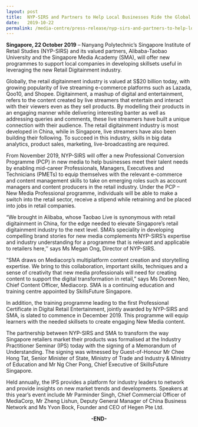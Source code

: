 ```yaml
---
layout: post
title:  NYP-SIRS and Partners to Help Local Businesses Ride the Global Digitainment Wave
date:   2019-10-22
permalink: /media-centre/press-release/nyp-sirs-and-partners-to-help-local-businesses-ride-the-global-digitainment-wave
---
```

<b>Singapore, 22 October 2019</b> – Nanyang Polytechnic’s Singapore Institute of Retail Studies (NYP-SIRS) and its valued partners, Alibaba-Taobao University and the Singapore Media Academy (SMA), will offer new programmes to support local companies in developing skillsets useful in leveraging the new Retail Digitainment industry. 

<p>Globally, the retail digitainment industry is valued at S$20 billion  today, with growing popularity of live streaming e-commerce platforms such as Lazada, Qoo10, and Shopee. Digitainment, a mashup of digital and entertainment, refers to the content created by live streamers that entertain and interact with their viewers even as they sell products. By modelling their products in an engaging manner while delivering interesting banter as well as addressing queries and comments, these live streamers have built a unique connection with their audience. The retail digitainment industry is most developed in China, while in Singapore, live streamers have also been building their following. To succeed in this industry, skills in big data analytics, product sales, marketing, live-broadcasting are required. 

<p>From November 2019, NYP-SIRS will offer a new Professional Conversion Programme (PCP) in new media to help businesses meet their talent needs by enabling mid-career Professionals, Managers, Executives and Technicians (PMETs) to equip themselves with the relevant e-commerce and content management skills to take on emerging roles such as account managers and content producers in the retail industry. Under the PCP – New Media Professional programme, individuals will be able to make a switch into the retail sector, receive a stipend while retraining and be placed into jobs in retail companies. 

<p>“We brought in Alibaba, whose Taobao Live is synonymous with retail digitainment in China, for the edge needed to elevate Singapore’s retail digitainment industry to the next level. SMA’s speciality in developing compelling brand stories for new media complements NYP-SIRS’s expertise and industry understanding for a programme that is relevant and applicable to retailers here,’’ says Ms Megan Ong, Director of NYP-SIRS.

<p>“SMA draws on Mediacorp’s multiplatform content creation and storytelling expertise. We bring to this collaboration, important skills, techniques and a sense of creativity that new media professionals will need for creating content to support the digital transformation in retail,” says Ms Doreen Neo, Chief Content Officer, Mediacorp. SMA is a continuing education and training centre appointed by SkillsFuture Singapore.

<p>In addition, the training programme leading to the first Professional Certificate in Digital Retail Entertainment, jointly awarded by NYP-SIRS and SMA, is slated to commence in December 2019.  This programme will equip learners with the needed skillsets to create engaging New Media content. 

<p>The partnership between NYP-SIRS and SMA to transform the way Singapore retailers market their products was formalised at the Industry Practitioner Seminar (IPS) today with the signing of a Memorandum of Understanding. The signing was witnessed by Guest-of-Honour Mr Chee Hong Tat, Senior Minister of State, Ministry of Trade and Industry & Ministry of Education and Mr Ng Cher Pong, Chief Executive of SkillsFuture Singapore.

<p>Held annually, the IPS provides a platform for industry leaders to network and provide insights on new market trends and developments. Speakers at this year’s event include Mr Parminder Singh, Chief Commercial Officer of MediaCorp, Mr Zheng Lishun, Deputy General Manager of China Business Network and Ms Yvon Bock, Founder and CEO of Hegen Pte Ltd.

<center><b>-END-</b></center>
